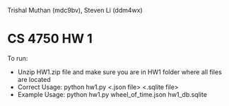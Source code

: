 Trishal Muthan (mdc9bv), Steven Li (ddm4wx)

# CS 4750 HW 1

To run:
- Unzip HW1.zip file and make sure you are in HW1 folder where all files are located
- Correct Usage: python hw1.py <.json file> <.sqlite file>
- Example Usage: python hw1.py wheel_of_time.json hw1_db.sqlite